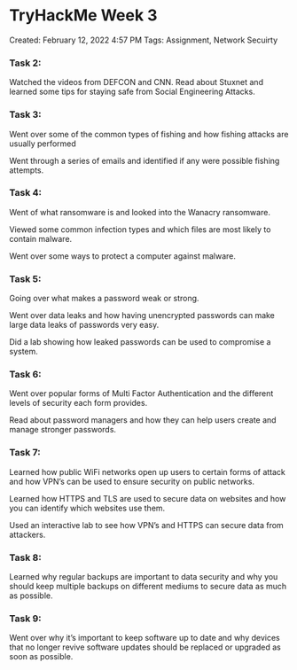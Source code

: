 # TryHackMe Week 3

Created: February 12, 2022 4:57 PM
Tags: Assignment, Network Secuirty

### Task 2:

Watched the videos from DEFCON and CNN. Read about Stuxnet and learned some tips for staying safe from Social Engineering Attacks.

### Task 3:

Went over some of the common types of fishing and how fishing attacks are usually performed

Went through a series of emails and identified if any were possible fishing attempts.

### Task 4:

Went of what ransomware is and looked into the Wanacry ransomware.

Viewed some common infection types and which files are most likely to contain malware.

Went over some ways to protect a computer against malware.

### Task 5:

Going over what makes a password weak or strong.

Went over data leaks and how having unencrypted passwords can make large data leaks of passwords very easy.

Did a lab showing how leaked passwords can be used to compromise a system.

### Task 6:

Went over popular forms of Multi Factor Authentication and the different levels of security each form provides.

Read about password managers and how they can help users create and manage stronger passwords.

### Task 7:

Learned how public WiFi networks open up users to certain forms of attack and how VPN’s can be used to ensure security on public networks.

Learned how HTTPS and TLS are used to secure data on websites and how you can identify which websites use them.

Used an interactive lab to see how VPN’s and HTTPS can secure data from attackers.

### Task 8:

Learned why regular backups are important to data security and why you should keep multiple backups on different mediums to secure data as much as possible.

### Task 9:

Went over why it’s important to keep software up to date and why devices that no longer revive software updates should be replaced or upgraded as soon as possible.